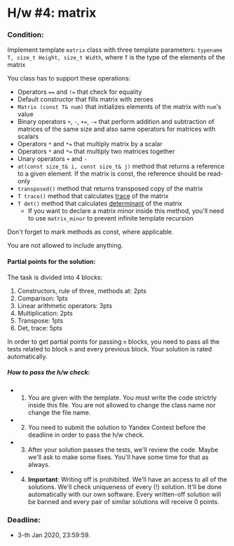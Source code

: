 # H/w #4: matrix

### Condition:
Implement template `matrix` class with three template parameters:
`typename T, size_t Height, size_t Width`, where `T` is the type of the elements
of the matrix

You class has to support these operations:
- Operators `==` and `!=` that check for equality
- Default constructor that fills matrix with zeroes
- `Matrix (const T& num)` that initializes elements of 
  the matrix with `num`'s value
- Binary operators `+`, `-`, `+=`, `-=` that perform addition and subtraction of 
  matrices of the same size and also same operators for matrices with scalars
- Operators `*` and `*=` that multiply matrix by a scalar
- Operators `*` and `*=` that multiply two matrices together
- Unary operators `+` and `-`
- `at(const size_t& i, const size_t& j)` method that returns a reference 
  to a given element. If the matrix is const, the reference should be read-only
- `transposed()` method that returns transposed copy of the matrix
- `T trace()` method that calculates [trace](https://en.wikipedia.org/wiki/Trace_(linear_algebra)) 
  of the matrix
- `T det()` method that calculates [determinant](https://en.wikipedia.org/wiki/Determinant) 
  of the matrix
  - If you want to declare a matrix minor inside this method, 
    you'll need to use `matrix_minor` to prevent infinite template recursion

Don't forget to mark methods as const, where applicable.

You are not allowed to include anything.

#### Partial points for the solution:
The task is divided into 4 blocks:

1. Constructors, rule of three, methods at: 2pts
2. Comparison: 1pts
3. Linear arithmetic operators: 3pts
4. Multiplication: 2pts
5. Transpose: 1pts
6. Det, trace: 5pts

In order to get partial points for passing `n` blocks, you need to pass all the tests related to block `n` and every previous block. Your solution is rated automatically.


##### How to pass the h/w check:
+ 1) You are given with the template. You must write the code strictrly inside this file. You are not allowed to change the class name nor change the file name.
+ 2) You need to submit the solution to Yandex Contest before the deadline in order to pass the h/w check.
+ 3) After your solution passes the tests, we'll review the code. Maybe we'll ask to make some fixes. You'll have some time for that as always.
+ 4) **Important**: Writing off is prohibited. We'll have an access to all of the solutions. We'll check uniqueness of every (!) solution. It'll be done automatically with our own software. Every written-off solution will be banned and every pair of similar solutions will receive 0 points.

### Deadline:
+ 3-th Jan 2020, 23:59:59.

